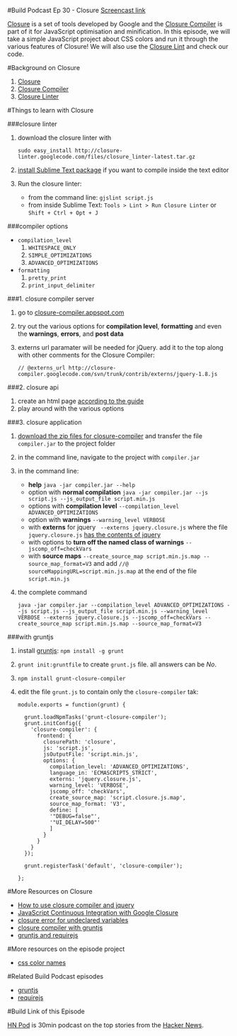 #Build Podcast Ep 30 - Closure
[Screencast link](http://build-podcast.com/compiler/)

[Closure](https://developers.google.com/closure/) is a set of tools developed by Google and the [Closure Compiler](https://developers.google.com/closure/compiler/) is part of it for JavaScript optimisation and minification. In this episode, we will take a simple JavaScript project about CSS colors and run it through the various features of Closure! We will also use the [Closure Lint](https://developers.google.com/closure/utilities/) and check our code.

#Background on Closure

1. [Closure](https://developers.google.com/closure/)
2. [Closure Compiler](https://developers.google.com/closure/compiler/)
3. [Closure Linter](https://developers.google.com/closure/utilities/) 


#Things to learn with Closure

###closure linter

1. download the closure linter with 

    ```
    sudo easy_install http://closure-linter.googlecode.com/files/closure_linter-latest.tar.gz
    ```
2. [install Sublime Text package](https://github.com/fbzhong/sublime-closure-linter) if you want to compile inside the text editor   
3. Run the closure linter:
    - from the command line: `gjslint script.js`
    - from inside Sublime Text: `Tools > Lint > Run Closure Linter` or `Shift + Ctrl + Opt + J`  
    
###compiler options

- `compilation_level`
    1. `WHITESPACE_ONLY`
    2. `SIMPLE_OPTIMIZATIONS`
    3. `ADVANCED_OPTIMIZATIONS`
- `formatting`
    1. `pretty_print`
    2. `print_input_delimiter`

###1. closure compiler server

1. go to [closure-compiler.appspot.com](http://closure-compiler.appspot.com/)
2. try out the various options for **compilation level**, **formatting** and even the **warnings**, **errors**, and **post data**
3. externs url paramater will be needed for jQuery. add it to the top along with other comments for the Closure Compiler:
    
    ```
    // @externs_url http://closure-compiler.googlecode.com/svn/trunk/contrib/externs/jquery-1.8.js
    ```

###2. closure api

1. create an html page [according to the guide](https://developers.google.com/closure/compiler/docs/gettingstarted_api)
2. play around with the various options

###3. closure application

1. [download the zip files for closure-compiler](https://developers.google.com/closure/compiler/docs/gettingstarted_app) and transfer the file `compiler.jar` to the project folder 
2. in the command line, navigate to the project with `compiler.jar`
3. in the command line:
    - **help** `java -jar compiler.jar --help`
    - option with **normal compilation** `java -jar compiler.jar --js script.js --js_output_file script.min.js`
    - options with **compilation level** `--compilation_level ADVANCED_OPTIMIZATIONS`
    - option with **warnings** `--warning_level VERBOSE`
    - with **externs** for jquery ` --externs jquery.closure.js` where the file `jquery.closure.js` [has the contents of jquery](http://closure-compiler.googlecode.com/svn/trunk/contrib/externs/jquery-1.8.js)
    - with options to **turn off the named class of warnings** `--jscomp_off=checkVars`
    - with **source maps** `--create_source_map script.min.js.map --source_map_format=V3` and add `//@ sourceMappingURL=script.min.js.map` at the end of the file `script.min.js`
4. the complete command
    
    ```
    java -jar compiler.jar --compilation_level ADVANCED_OPTIMIZATIONS --js script.js --js_output_file script.min.js --warning_level VERBOSE --externs jquery.closure.js --jscomp_off=checkVars --create_source_map script.min.js.map --source_map_format=V3
    ```
    
###with gruntjs

1. install [gruntjs](http://gruntjs.com/): `npm install -g grunt`
2. `grunt init:gruntfile` to create `grunt.js` file. all answers can be *No*.
3. `npm install grunt-closure-compiler`
4. edit the file `grunt.js` to contain only the `closure-compiler` tak:

    ```
    module.exports = function(grunt) {

      grunt.loadNpmTasks('grunt-closure-compiler');
      grunt.initConfig({
        'closure-compiler': {
          frontend: {
            closurePath: 'closure',
            js: 'script.js',
            jsOutputFile: 'script.min.js',
            options: {
              compilation_level: 'ADVANCED_OPTIMIZATIONS',
              language_in: 'ECMASCRIPT5_STRICT',
              externs: 'jquery.closure.js',
              warning_level: 'VERBOSE',
              jscomp_off: 'checkVars',
              create_source_map: 'script.closure.js.map',
              source_map_format: 'V3',
              define: [
              '"DEBUG=false"',
              '"UI_DELAY=500"'
              ]
            }
          }
        }
      });
    
      grunt.registerTask('default', 'closure-compiler');
    
    };

    ```


#More Resources on Closure

- [How to use closure compiler and jquery](http://stackoverflow.com/questions/9592534/google-closure-compiler-and-jquery)
- [JavaScript Continuous Integration with Google Closure](http://www.benfarrell.com/2012/05/14/javascript-continuous-integration-with-google-closure/)
- [closure error for undeclared variables](http://stackoverflow.com/questions/10857775/google-closure-variable-window-event-console-is-undeclared-error)
- [closure compiler with gruntjs](https://github.com/gmarty/grunt-closure-compiler)
- [gruntjs and requirejs](https://github.com/asciidisco/grunt-requirejs)

#More resources on the episode project

- [css color names](http://www.crockford.com/wrrrld/color.html)

#Related Build Podcast episodes

- [gruntjs](http://build-podcast.com/gruntjs/)
- [requirejs](http://build-podcast.com/requirejs/)


#Build Link of this Episode

[HN Pod](http://hnpod.com/) is 30min podcast on the top stories from the [Hacker News](http://news.ycombinator.com/best).